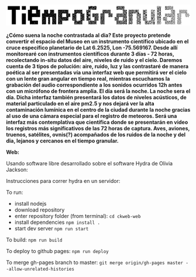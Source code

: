 

[![**Polución lumínica, del ruido y el aire**](https://github.com/alejoduque/TiempoGranular/blob/master/logo/tg_logo.png)](http://tiempogranular.radiolibre.cc)


**¿Cómo suena la noche contrastada al dia? Este proyecto pretende
convertir el espacio del Museo en un instrumento científico
ubicado en el cruce específico planetario de Lat 6.2525, Lon
-75.569167. Desde allí monitorearé con instrumentos científicos
durante 3 días - 72 horas, recolectando in-situ datos del
aire, niveles de ruido y el cielo. Daremos cuenta de 3 tipos
de polución: aire, ruido, luz y las contrastaré de manera
poética al ser presentadas vía una interfaz web que permitirá
ver el cielo con un lente gran angular en tiempo real,
mientras escuchamos la grabación del audio correspondiente a
los sonidos ocurridos 12h antes con un micrófono de frontera
amplia. El día será la noche. La noche sera el día. Dicha
interfaz también presentará los datos de niveles acústicos, de
material particulado en el aire pm2.5 y nos dejará ver la alta
contaminación lumínica en el centro de la ciudad durante la
noche gracias al uso de una cámara especial para el registro de
meteoros. Será una interfaz más contemplativa que científica
donde se presentarán en video los registros más significativos
de las 72 horas de captura. Aves, aviones, truenos, satélites,
ovnis(?) acompañados de los ruidos de la noche y del dia,
lejanos y cercanos en el tiempo granular.**



**Web:**

Usando software libre desarrollado sobre el software Hydra de Olivia Jackson:


Instrucciones para correr hydra en un servidor:

To run:
- install nodejs
- download repository
- enter repository folder (from terminal):
```cd ckweb-web```
- install dependencies
```npm install .```
- start dev server
```npm run start```

To build:
```npm run build```

To deploy to github pages:
```npm run deploy```

To merge gh-pages branch to master:
```git merge origin/gh-pages master --allow-unrelated-histories```
